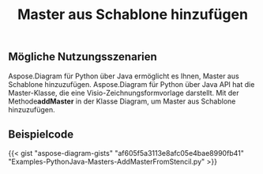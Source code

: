﻿---
title: Master aus Schablone hinzufügen
type: docs
weight: 30
url: /de/python-java/add-master-from-stencil/
description: In diesem Abschnitt wird erläutert, wie Sie einen Master aus einer Schablone hinzufügen
---
## **Mögliche Nutzungsszenarien**

 Aspose.Diagram für Python über Java ermöglicht es Ihnen, Master aus Schablone hinzuzufügen.
Aspose.Diagram für Python über Java API hat die Master-Klasse, die eine Visio-Zeichnungsformvorlage darstellt.
Mit der Methode**addMaster** in der Klasse Diagram, um Master aus Schablone hinzuzufügen.

## **Beispielcode**
{{< gist "aspose-diagram-gists" "af605f5a3113e8afc05e4bae8990fb41" "Examples-PythonJava-Masters-AddMasterFromStencil.py" >}}
